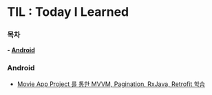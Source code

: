 # TIL : Today I Learned


### 목차
**- [Android](#android)**


### Android
- [Movie App Project 를 통한 MVVM, Pagination, RxJava, Retrofit 학습](#android)
